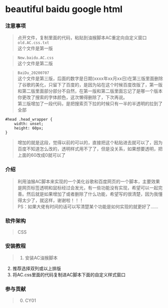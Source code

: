 # beautiful baidu google html

### 注意事项
>点开文件，复制里面的代码，粘贴到油猴脚本AC重定向自定义窗口  
>`old.AC.css.txt` <br>
这个文件是第一版  

>`New.baidu.AC.css` <br>
这个文件是第二版  

>`BaiDu_20200707`  <br>
这个文件是第三版，后面的数字是日期(xxxx年xx月xx日)在第三版里面删除了谷歌的美化，只留下了百度的，是因为站在这个时候百度改版了，第一版和第二版里面部分部分不自然，在第一版和第二版里面忘记了是哪一个版本你更改了搜索的字体颜色，这次懒得删除了，下次再说。  
第三版增加了一段代码，是把搜索页下拉的时候只有一半的半透明的拉到了全部  
```
#head .head_wrapper {
    width: unset;
    height: 60px;
}
```
>增加的就是这段，觉得以前的可以的，直接把这个粘贴进去就可以了，因为百度不知道怎么改的，透明样式用不了了，但是没关系，如果想要透明，把上面的60改成0就可以了  

### 介绍
>利用油猴AC脚本来实现的一个美化谷歌和百度网页的一个脚本，主要效果是网页标签透明和鼠标经过会发光，有一些功能没有实现，希望可以一起完善。然后就是如果增加了或者删除了什么功能，希望写的很清楚，因为我懂得太少了，就这样，谢谢啦！！！<br>
PS：如果大佬有时间的话可以写清楚某个功能是如何实现的就更好了……

### 软件架构
>CSS


### 安装教程

>1.  安装AC油猴脚本<br>
2.  推荐选择双列或以上排版<br>
3.  将AC.css里面的代码复制进AC脚本下面的自定义样式窗口

### 参与贡献
>0.  CY01

